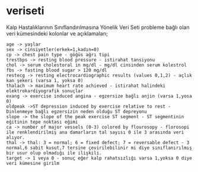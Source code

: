 # veriseti
Kalp Hastalıklarının Sınıflandırılmasına Yönelik Veri Seti
probleme bağlı olan veri kümesindeki kolonlar ve açıklamaları;

    age -> yaşlar
    sex -> cinsiyetler(erkek=1,kadın=0)
    cp -> chest pain type - göğüs ağrı tipi
    trestbps -> resting blood pressure - istirahat tansiyonu
    chol -> serum cholestoral in mg/dl - mg/dl cinsinden serum kolestrol
    fbs -> fasting blood sugar > 120 mg/dl
    restecg -> resting electrocardiographic results (values 0,1,2) - açlık kan şekeri (varsa 1, yoksa 0)
    thalach -> maximum heart rate achieved - istirahat halindeki elektrokardiyografik sonuçlar
    exang -> exercise induced angina - egzersize bağlı anjin (varsa 1,yosa 0)
    oldpeak ->ST depression induced by exercise relative to rest - Dinlenmeye bağlı egzersizin neden olduğu ST depreyonu
    slope -> the slope of the peak exercise ST segment - ST segmentinin eğitinin tepe noktası eğimi
    ca -> number of major vessels (0-3) colored by flourosopy - florosopi ile renklendirilmiş ana damarların tal sayısı 0 ile 3 arasında veri alıyor.
    thal -> thal: 3 = normal; 6 = fixed defect; 7 = reversable defect - 3 normal,6 sabit kusut,7 tersine çevirilebilinir mi diye sınıflanırılmış bir usur olup olmadığı ile ilişkili.
    target -> 1 veya 0 - sonuç eğer kalp rahatsızlığı varsa 1,yoksa 0 diye veri kümesine girilm
